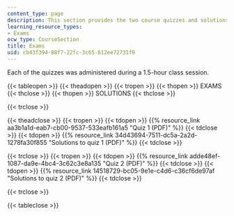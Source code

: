 ```yaml
---
content_type: page
description: This section provides the two course quizzes and solutions.
learning_resource_types:
- Exams
ocw_type: CourseSection
title: Exams
uid: cb43f394-88f7-22fc-3c65-612ee72731f0
---
```


Each of the quizzes was administered during a 1.5-hour class session.

{{< tableopen >}}
{{< theadopen >}}
{{< tropen >}}
{{< thopen >}}
EXAMS
{{< thclose >}}
{{< thopen >}}
SOLUTIONS
{{< thclose >}}

{{< trclose >}}

{{< theadclose >}}
{{< tropen >}}
{{< tdopen >}}
{{% resource_link aa3b1a1d-eab7-cb00-9537-533eafb161a5 "Quiz 1 (PDF)" %}}
{{< tdclose >}}
{{< tdopen >}}
{{% resource_link 34d43694-7511-dc5a-2a2d-1278fa30f855 "Solutions to quiz 1 (PDF)" %}}
{{< tdclose >}}

{{< trclose >}}
{{< tropen >}}
{{< tdopen >}}
{{% resource_link adde48ef-1087-da9e-4bc4-3c62c3e8a135 "Quiz 2 (PDF)" %}}
{{< tdclose >}}
{{< tdopen >}}
{{% resource_link 14518729-bc05-9e1e-c4d6-c36cf6de97af "Solutions to quiz 2 (PDF)" %}}
{{< tdclose >}}

{{< trclose >}}

{{< tableclose >}}